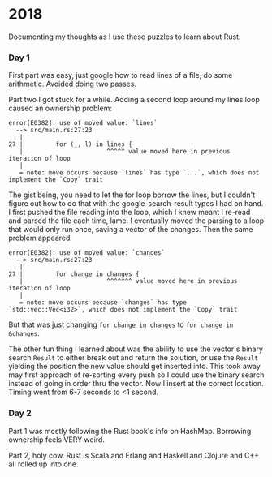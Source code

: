 # 2018

Documenting my thoughts as I use these puzzles to learn about Rust.

### Day 1

First part was easy, just google how to read lines of a file, do some arithmetic. Avoided doing two passes.

Part two I got stuck for a while. Adding a second loop around my lines loop caused an ownership problem:

```
error[E0382]: use of moved value: `lines`
  --> src/main.rs:27:23
   |
27 |         for (_, l) in lines {
   |                       ^^^^^ value moved here in previous iteration of loop
   |
   = note: move occurs because `lines` has type `...`, which does not implement the `Copy` trait
```

The gist being, you need to let the for loop borrow the lines, but I couldn't figure out how to do
that with the google-search-result types I had on hand. I first pushed the file reading into the loop,
which I knew meant I re-read and parsed the file each time, lame. I eventually moved the parsing to
a loop that would only run once, saving a vector of the changes. Then the same problem appeared:

```
error[E0382]: use of moved value: `changes`
  --> src/main.rs:27:23
   |
27 |         for change in changes {
   |                       ^^^^^^^ value moved here in previous iteration of loop
   |
   = note: move occurs because `changes` has type `std::vec::Vec<i32>`, which does not implement the `Copy` trait
```

But that was just changing `for change in changes` to `for change in &changes`.

The other fun thing I learned about was the ability to use the vector's binary search `Result` to either break out and return the solution, or use the `Result` yielding the position the new value should get inserted into. This took away may first approach of re-sorting every push so I could use the binary search instead of going in order thru the vector. Now I insert at the correct location. Timing went from 6-7 seconds to <1 second.

### Day 2

Part 1 was mostly following the Rust book's info on HashMap. Borrowing ownership feels VERY weird.

Part 2, holy cow. Rust is Scala and Erlang and Haskell and Clojure and C++ all rolled up into one.